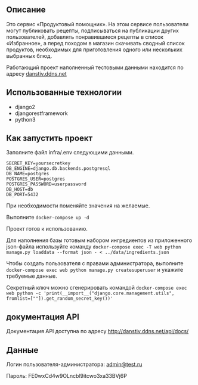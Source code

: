 ## Описание
Это сервис «Продуктовый помощник». На этом сервисе пользователи могут публиковать рецепты, подписываться на публикации других пользователей, добавлять понравившиеся рецепты в список «Избранное», а перед походом в магазин скачивать сводный список продуктов, необходимых для приготовления одного или нескольких выбранных блюд.

Работающий проект наполненный тестовыми данными находится по адресу [danstiv.ddns.net](http://danstiv.ddns.net)

## Использованные технологии
- django2
- djangorestframework
- python3

## Как запустить проект
Заполните файл infra/.env следующими данными.

```
SECRET_KEY=yoursecretkey
DB_ENGINE=django.db.backends.postgresql
DB_NAME=postgres
POSTGRES_USER=postgres
POSTGRES_PASSWORD=userpassword
DB_HOST=db
DB_PORT=5432
```

При необходимости поменяйте значения на желаемые.

Выполните `docker-compose up -d`

Проект готов к использованию.

Для наполнения базы готовым набором ингредиентов из приложенного json-файла используйте команду `docker-compose exec -T web python manage.py loaddata --format json - < ../data/ingredients.json`

Чтобы создать пользователя с правами администратора, выполните `docker-compose exec web python manage.py createsuperuser` и укажите требуемые данные.

Секретный ключ можно сгенерировать командой `docker-compose exec web python -c 'print(__import__("django.core.management.utils", fromlist=[""]).get_random_secret_key())'`

## документация API

Документация API доступна по адресу http://danstiv.ddns.net/api/docs/

## Данные

Логин пользователя-администратора: admin@test.ru

Пароль: FE0wxCd4w9OLncbl9itcwo3xa33BVj6P
